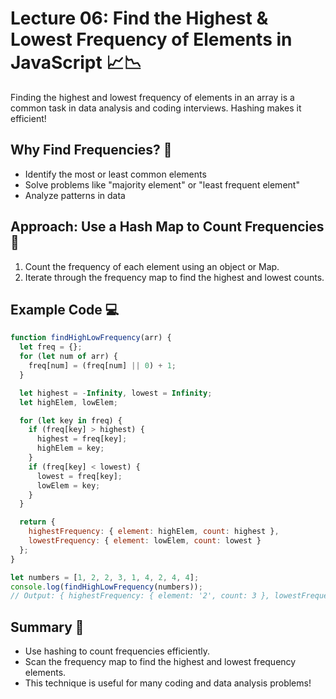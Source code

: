 # Lecture 06: Find the Highest & Lowest Frequency of Elements in JavaScript 📈📉

Finding the highest and lowest frequency of elements in an array is a common task in data analysis and coding interviews. Hashing makes it efficient!

## Why Find Frequencies? 🤔

- Identify the most or least common elements
- Solve problems like "majority element" or "least frequent element"
- Analyze patterns in data

## Approach: Use a Hash Map to Count Frequencies 🚀

1. Count the frequency of each element using an object or Map.
2. Iterate through the frequency map to find the highest and lowest counts.

## Example Code 💻

```javascript
function findHighLowFrequency(arr) {
  let freq = {};
  for (let num of arr) {
    freq[num] = (freq[num] || 0) + 1;
  }

  let highest = -Infinity, lowest = Infinity;
  let highElem, lowElem;

  for (let key in freq) {
    if (freq[key] > highest) {
      highest = freq[key];
      highElem = key;
    }
    if (freq[key] < lowest) {
      lowest = freq[key];
      lowElem = key;
    }
  }

  return {
    highestFrequency: { element: highElem, count: highest },
    lowestFrequency: { element: lowElem, count: lowest }
  };
}

let numbers = [1, 2, 2, 3, 1, 4, 2, 4, 4];
console.log(findHighLowFrequency(numbers));
// Output: { highestFrequency: { element: '2', count: 3 }, lowestFrequency: { element: '3', count: 1 } }
```

## Summary 🎉

- Use hashing to count frequencies efficiently.
- Scan the frequency map to find the highest and lowest frequency elements.
- This technique is useful for many coding and data analysis problems!
